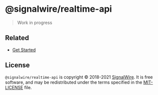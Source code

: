 # @signalwire/realtime-api

> Work in progress

## Related

- [Get Started](https://developer.signalwire.com/)

## License

`@signalwire/realtime-api` is copyright © 2018-2021 [SignalWire](http://signalwire.com). It is free software, and may be redistributed under the terms specified in the [MIT-LICENSE](https://github.com/signalwire/signalwire-js/blob/master/LICENSE) file.
